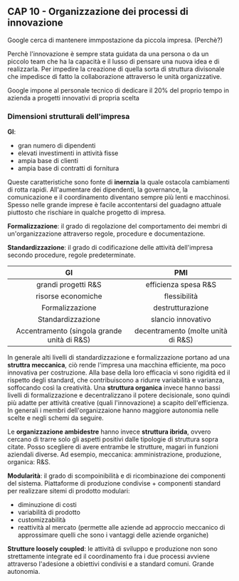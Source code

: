 ## CAP 10 - Organizzazione dei processi di innovazione


Google cerca di mantenere immpostazione da piccola impresa. (Perchè?)

Perchè l'innovazione è sempre stata guidata da una persona o da un piccolo team che ha la capacità e il lusso di pensare una nuova idea e di realizzarla.
Per impedire la creazione di quella sorta di struttura divisonale che impedisce di fatto la collaborazione attraverso le unità organizzative.

Google impone al personale tecnico di dedicare il 20% del proprio tempo in azienda a progetti innovativi di propria scelta


### Dimensioni strutturali dell'impresa

**GI**:

- gran numero di dipendenti
- elevati investimenti in attività fisse
- ampia base di clienti
- ampia base di contratti di fornitura

Queste caratteristiche sono fonte di **inernzia** la quale ostacola cambiamenti di rotta rapidi. All'aumentare dei dipendenti, la governance, la comunicazione e il coordinamento diventano sempre più lenti e macchinosi.
Spesso nelle grande imprese è facile accontentarsi del guadagno attuale piuttosto che rischiare in qualche progetto di impresa.

**Formalizzazione**: il grado di regolazione del comportamento dei membri di un'organizzazione attraverso regole, procedure e documentazione.

**Standardizzazione**: il grado di codificazione delle attività dell'impresa secondo procedure, regole predeterminate.

|GI | PMI|
|:---:|:---:|
grandi progetti R&S | efficienza spesa R&S
risorse economiche | flessibilità
Formalizzazione | destrutturazione
Standardizzazione | slancio innovativo
Accentramento (singola grande unità di R&S)|decentramento (molte unità di R&S)



In generale alti livelli di standardizzazione e formalizzazione portano ad una **struttra meccanica**, ciò rende l'impresa una macchina efficiente, ma poco innovativa per costruzione. Alla base della loro efficacia vi sono rigidità ed il rispetto degli standard, che contribuiscono a ridurre variabilità e varianza, soffocando così la creatività. Una **struttura organica** invece hanno bassi livelli di formalizzazione e decentralizzano il potere decisionale, sono quindi più adatte per attività creative (quali l'innovazione) a scapito dell'efficienza. In generali i membri dell'organizzaione hanno maggiore autonomia nelle scelte e negli schemi da seguire.


Le **organizzazione ambidestre** hanno invece **struttura ibrida**, ovvero cercano di trarre solo gli aspetti positivi dalle tipologie di struttura sopra citate. Posso scegliere di avere entrambe le strutture, magari in funzioni aziendali diverse. Ad esempio, meccanica: amministrazione, produzione, organica: R&S.

**Modularità**: il grado di scompoinibilità e di ricombinazione dei componenti del sistema. Piattaforme di produzione condivise + componenti standard per realizzare sitemi di prodotto modulari:

- diminuzione di costi
- variabilità di prodotto
- customizzabilità
- reattività al mercato (permette alle aziende ad approccio meccanico di approssimare quelli che sono i vantaggi delle aziende organiche)

**Strutture loosely coupled**: le attività di sviluppo e produzione non sono strettamente integrate ed il coordinamento fra i due processi avviene attraverso l'adesione a obiettivi condivisi e a standard comuni. Grande autonomia.
